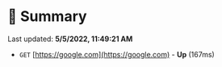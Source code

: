 # 📖 Summary
Last updated: **5/5/2022, 11:49:21 AM**

- `GET` [https://google.com](https://google.com) - **Up** (167ms)
